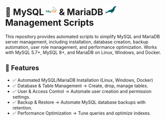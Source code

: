 # 🐬 MySQL <img src="../Assets/pics/icons8-mysql-48.svg" width="35">  & MariaDB <img src="../Assets/pics/icons8-mariadb-48.svg" width="35"> Management Scripts

This repository provides automated scripts to simplify MySQL and MariaDB server management, including installation, database creation, backup automation, user role management, and performance optimization. Works with MySQL 5.7+, MySQL 8+, and MariaDB on Linux, Windows, and Docker.

## 🚀 Features

- ✅ Automated MySQL/MariaDB Installation (Linux, Windows, Docker)
- ✅ Database & Table Management → Create, drop, manage tables.
- ✅ User & Access Control → Automate user creation and permission settings.
- ✅ Backup & Restore → Automate MySQL database backups with retention.
- ✅ Performance Optimization → Tune queries and optimize indexes.
